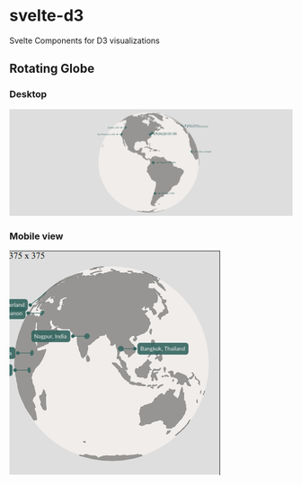 # svelte-d3
Svelte Components for D3 visualizations

## Rotating Globe

### Desktop
![example-gif-globe-desktop](https://raw.githubusercontent.com/RoyNij/svelte-d3/master/examples/rotating-globe.gif)

### Mobile view
![example-gif-globe-mobile](https://raw.githubusercontent.com/RoyNij/svelte-d3/master/examples/rotating-globe-mobile.gif)
